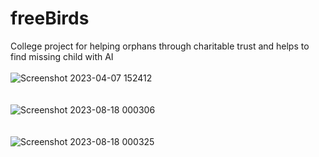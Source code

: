 # freeBirds
College project for helping orphans through charitable trust and helps to find missing child with AI
<br>
<br>
![Screenshot 2023-04-07 152412](https://github.com/nawaf-vp/freeBirds/assets/102661016/0e51e97c-0a7e-4c64-949a-b6e5f46079a5)
<br>
<br>
<br>
![Screenshot 2023-08-18 000306](https://github.com/nawaf-vp/freeBirds/assets/102661016/41a4a2c3-3746-4b4d-bf9a-b0c058046e7b)
<br>
<br>
<br>
![Screenshot 2023-08-18 000325](https://github.com/nawaf-vp/freeBirds/assets/102661016/eeb91047-87bc-4711-a682-342b3bf7d5d1)
